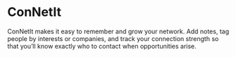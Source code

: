 # ConNetIt
ConNetIt makes it easy to remember and grow your network. Add notes, tag people by interests or companies, and track your connection strength so that you’ll know exactly who to contact when opportunities arise.  
